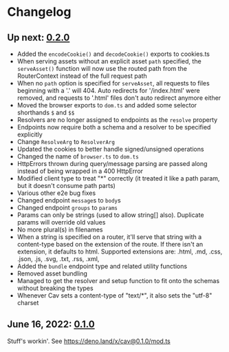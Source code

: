 # Changelog

## Up next: [0.2.0](https://deno.land/x/cav@0.2.0)

- Added the `encodeCookie()` and `decodeCookie()` exports to cookies.ts
- When serving assets without an explicit asset `path` specified, the
  `serveAsset()` function will now use the routed path from the RouterContext
  instead of the full request path
- When no `path` option is specified for `serveAsset`, all requests to files
  beginning with a '.' will 404. Auto redirects for '/index.html' were removed,
  and requests to '.html' files don't auto redirect anymore either
- Moved the browser exports to `dom.ts` and added some selector shorthands `$`
  and `$$`
- Resolvers are no longer assigned to endpoints as the `resolve` property
- Endpoints now require both a schema and a resolver to be specified explicitly
- Change `ResolveArg` to `ResolverArg`
- Updated the cookies to better handle signed/unsigned operations
- Changed the name of `browser.ts` to `dom.ts`
- HttpErrors thrown during query/message parsing are passed along instead of
  being wrapped in a 400 HttpError
- Modified client type to treat "*" correctly (it treated it like a path param,
  but it doesn't consume path parts)
- Various other e2e bug fixes
- Changed endpoint `message`s to `body`s
- Changed endpoint `groups` to `params`
- Params can only be strings (used to allow string[] also). Duplicate params
  will override old values
- No more plural(s) in filenames
- When a string is specified on a router, it'll serve that string with a
  content-type based on the extension of the route. If there isn't an extension,
  it defaults to html. Supported extensions are: .html, .md, .css, .json, .js, .svg, .txt, .rss, .xml,
- Added the `bundle` endpoint type and related utility functions
- Removed asset bundling
- Managed to get the resolver and setup function to fit onto the schemas without
  breaking the types
- Whenever Cav sets a content-type of "text/*", it also sets the "utf-8" charset

## June 16, 2022: [0.1.0](https://deno.land/x/cav@0.1.0)

Stuff's workin'. See https://deno.land/x/cav@0.1.0/mod.ts
